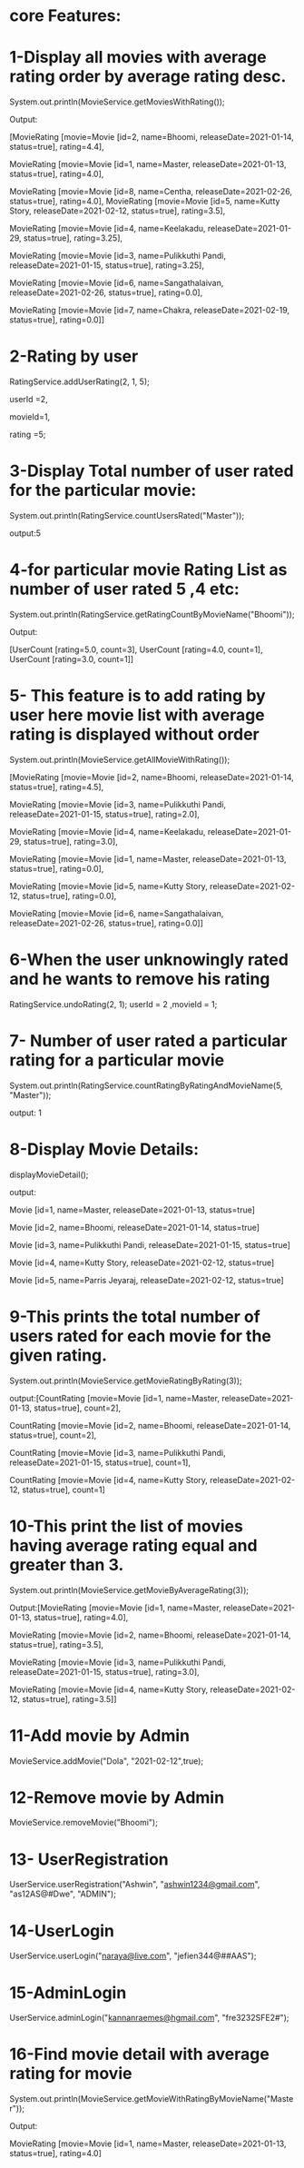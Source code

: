 # core Features:
# 1-Display all movies with average rating order by average rating desc.

System.out.println(MovieService.getMoviesWithRating());

Output:

[MovieRating [movie=Movie [id=2, name=Bhoomi, releaseDate=2021-01-14, status=true], rating=4.4],

 MovieRating [movie=Movie [id=1, name=Master, releaseDate=2021-01-13, status=true], rating=4.0],
 
 MovieRating [movie=Movie [id=8, name=Centha, releaseDate=2021-02-26, status=true], rating=4.0],
 MovieRating [movie=Movie [id=5, name=Kutty Story, releaseDate=2021-02-12, status=true], rating=3.5], 
 
MovieRating [movie=Movie [id=4, name=Keelakadu, releaseDate=2021-01-29, status=true], rating=3.25],

 MovieRating [movie=Movie [id=3, name=Pulikkuthi Pandi, releaseDate=2021-01-15, status=true], rating=3.25], 
 
MovieRating [movie=Movie [id=6, name=Sangathalaivan, releaseDate=2021-02-26, status=true], rating=0.0],

MovieRating [movie=Movie [id=7, name=Chakra, releaseDate=2021-02-19, status=true], rating=0.0]]
 

# 2-Rating by user

RatingService.addUserRating(2, 1, 5);

userId =2,

movieId=1,

rating =5;


# 3-Display Total number of user rated for the particular movie:

System.out.println(RatingService.countUsersRated("Master"));

output:5

# 4-for particular movie Rating List as number of user rated 5 ,4 etc:

System.out.println(RatingService.getRatingCountByMovieName("Bhoomi"));

Output:


[UserCount [rating=5.0, count=3],   UserCount [rating=4.0, count=1],   UserCount [rating=3.0, count=1]]


# 5- This feature is to add rating by user here movie list with average rating is displayed without order

System.out.println(MovieService.getAllMovieWithRating());

[MovieRating [movie=Movie [id=2, name=Bhoomi, releaseDate=2021-01-14, status=true], rating=4.5],

MovieRating [movie=Movie [id=3, name=Pulikkuthi Pandi, releaseDate=2021-01-15, status=true], rating=2.0], 

MovieRating [movie=Movie [id=4, name=Keelakadu, releaseDate=2021-01-29, status=true], rating=3.0], 

MovieRating [movie=Movie [id=1, name=Master, releaseDate=2021-01-13, status=true], rating=0.0], 

MovieRating [movie=Movie [id=5, name=Kutty Story, releaseDate=2021-02-12, status=true], rating=0.0],

MovieRating [movie=Movie [id=6, name=Sangathalaivan, releaseDate=2021-02-26, status=true], rating=0.0]]


# 6-When the user unknowingly rated and he wants to remove his rating


RatingService.undoRating(2, 1);  userId = 2 ,movieId = 1;


# 7- Number of user rated a particular rating for a particular movie

System.out.println(RatingService.countRatingByRatingAndMovieName(5, "Master"));

output: 1

# 8-Display Movie Details:

displayMovieDetail();

output:

Movie [id=1, name=Master, releaseDate=2021-01-13, status=true]

Movie [id=2, name=Bhoomi, releaseDate=2021-01-14, status=true]

Movie [id=3, name=Pulikkuthi Pandi, releaseDate=2021-01-15, status=true]

Movie [id=4, name=Kutty Story, releaseDate=2021-02-12, status=true]

Movie [id=5, name=Parris Jeyaraj, releaseDate=2021-02-12, status=true]




# 9-This prints the total number of users rated for each movie for the given rating.

System.out.println(MovieService.getMovieRatingByRating(3));

output:[CountRating [movie=Movie [id=1, name=Master, releaseDate=2021-01-13, status=true], count=2], 

CountRating [movie=Movie [id=2, name=Bhoomi, releaseDate=2021-01-14, status=true], count=2], 

CountRating [movie=Movie [id=3, name=Pulikkuthi Pandi, releaseDate=2021-01-15, status=true], count=1], 

CountRating [movie=Movie [id=4, name=Kutty Story, releaseDate=2021-02-12, status=true], count=1]

# 10-This print the list of movies having average rating equal and greater than 3.

System.out.println(MovieService.getMovieByAverageRating(3));

Output:[MovieRating [movie=Movie [id=1, name=Master, releaseDate=2021-01-13, status=true], rating=4.0], 

MovieRating [movie=Movie [id=2, name=Bhoomi, releaseDate=2021-01-14, status=true], rating=3.5], 

MovieRating [movie=Movie [id=3, name=Pulikkuthi Pandi, releaseDate=2021-01-15, status=true], rating=3.0], 

MovieRating [movie=Movie [id=4, name=Kutty Story, releaseDate=2021-02-12, status=true], rating=3.5]]


# 11-Add movie by Admin

MovieService.addMovie("Dola", "2021-02-12",true);

# 12-Remove movie by Admin

MovieService.removeMovie("Bhoomi");

# 13- UserRegistration

UserService.userRegistration("Ashwin", "ashwin1234@gmail.com", "as12AS@#Dwe", "ADMIN");

# 14-UserLogin

UserService.userLogin("naraya@live.com", "jefien344@##AAS");

# 15-AdminLogin

UserService.adminLogin("kannanraemes@hgmail.com", "fre3232SFE2#");

# 16-Find movie detail with average rating for movie

System.out.println(MovieService.getMovieWithRatingByMovieName("Master"));

Output:

MovieRating [movie=Movie [id=1, name=Master, releaseDate=2021-01-13, status=true], rating=4.0]





















 
